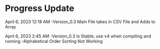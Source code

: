 # Progress Update

April 6, 2023 12:18 AM
  -Version_0.3 Main File takes in CSV File and Adds to Array
  
April 6, 2023 2:45 AM
  -Version_0.3 Is Stable, use v4 when compiling and running
  -Alphabetical Order Sorting Not Working
 
